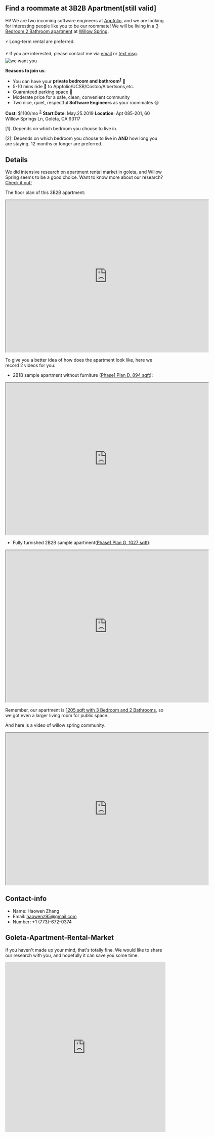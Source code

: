 ## Find a roommate at 3B2B Apartment[still valid]

Hi! We are two incoming software engineers at [Appfolio](https://www.appfolio.com/), and we are looking for interesting people like you to be our roommate! We will be living in a [3 Bedroom 2 Bathroom apartment](#details) at [Willow Spring](https://www.willowspringsapartments.com/apartments/ca/goleta/neighborhood).

⚡ Long-term rental are preferred.

⚡ If you are interested, please contact me via [email](#contact-info) or [text msg](#contact-info).
![we want you](http://www.allamericancoop.com/UserFiles/Images/Employment/wewantyou.jpg)

**Reasons to join us**:

- You can have your **private bedroom and bathroom<sup>[1](#myfootnote1)</sup>** 👑
- 5-10 mins ride 🚴 to Appfolio/UCSB/Costco/Albertsons,etc.
- Guaranteed parking space 🚗
- Moderate price for a safe, clean, convenient community
- Two nice, quiet, respectful **Software Engineers** as your roommates 😃

**Cost**: $1100/mo <sup>[2](#myfootnote1)</sup>
**Start Date**: May.25.2019
**Location**: Apt 085-201, 60 Willow Springs Ln, Goleta, CA 93117


<a name="myfootnote1">[1]</a>: Depends on which bedroom you choose to live in.

<a name="myfootnote1">[2]</a>: Depends on which bedroom you choose to live in  **AND** how long you are staying. 12 months or longer are preferred.

## Details
We did intensive research on apartment rental market in goleta, and Willow Spring seems to be a good choice. Want to know more about our research? [Check it out!](#goleta-apartment-rental-market)

The floor plan of this 3B2B apartment:
<iframe src="https://drive.google.com/file/d/1jUGQNJBw9o2557FOfZGkWPHIih396t2e/preview" width="640" height="480">3b2b</iframe>

To give you a better idea of how does the apartment look like, here we record 2 videos for you: 
- 2B1B sample apartment without furniture ([Phase1 Plan D, 894 sqft](https://g5-assets-cld-res.cloudinary.com/image/upload/q_auto,f_auto,fl_lossy/v1550614808/g5/g5-c-iqa3eb1r-the-towbes-group-inc-client/g5-cl-57asy0kb8-willow-springs/uploads/p_gsl70y.png)):
<iframe src="https://drive.google.com/file/d/1CB_v6DSBHU6PBJISnJu4_7m2cqxHSbiW/preview" width="640" height="480"></iframe>

- Fully furnished 2B2B sample apartment([Phase1 Plan G, 1027 sqft](https://drive.google.com/file/d/1SkHIWSx_iY-RFZUSvetiJmOKDVPKWinc/view)):
<iframe src="https://drive.google.com/file/d/149oBJPFk95JmoWGogqtznaw_B_9mXN0X/preview" width="640" height="480"></iframe>

Remember, our apartment is [1205 sqft with 3 Bedroom and 2 Bathrooms](#details),  so we got even a larger living room for public space.

And here is a video of willow spring community:
<iframe src="https://drive.google.com/file/d/1-EAQDkMM7NI6n2YTZHPJe_IJElrP6kWs/preview" width="640" height="480"></iframe>

## Contact-info
- Name: Haowen Zhang
- Email: haowenz95@gmail.com
- Number: +1 (773)-672-0374

## Goleta-Apartment-Rental-Market
If you haven't made up your mind, that's totally fine. We would like to share our research with you, and hopefully it can save you some time.

<iframe class="airtable-embed" src="https://airtable.com/embed/shriHr3ZOwwvBBM5J?backgroundColor=cyan&layout=card&viewControls=on" frameborder="0" onmousewheel="" width="100%" height="533" style="background: transparent; border: 1px solid #ccc;"></iframe>
